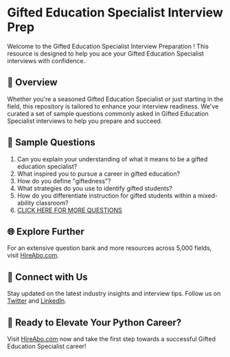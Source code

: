 # Gifted Education Specialist Interview Prep

Welcome to the Gifted Education Specialist Interview Preparation ! This resource is designed to help you ace your Gifted Education Specialist interviews with confidence.

## 🚀 Overview

Whether you're a seasoned Gifted Education Specialist or just starting in the field, this repository is tailored to enhance your interview readiness. We've curated a set of sample questions commonly asked in Gifted Education Specialist interviews to help you prepare and succeed.

## 📝 Sample Questions

1. Can you explain your understanding of what it means to be a gifted education specialist?
2. What inspired you to pursue a career in gifted education?
3. How do you define "giftedness"?
4. What strategies do you use to identify gifted students?
5. How do you differentiate instruction for gifted students within a mixed-ability classroom?
6. [CLICK HERE FOR MORE QUESTIONS](https://hireabo.com/job/4_0_42/Gifted%20Education%20Specialist)

## 🌐 Explore Further

For an extensive question bank and more resources across 5,000 fields, visit [HireAbo.com](https://www.hireabo.com).

## 📱 Connect with Us

Stay updated on the latest industry insights and interview tips. Follow us on [Twitter](https://twitter.com/hireabo) and [LinkedIn](https://www.linkedin.com/in/hire-abo-3609972a8/).

## 🚀 Ready to Elevate Your Python Career?

Visit [HireAbo.com](https://www.hireabo.com) now and take the first step towards a successful Gifted Education Specialist career!